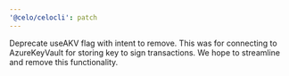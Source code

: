 ```yaml
---
'@celo/celocli': patch
---
```


Deprecate useAKV flag with intent to remove. This was for connecting to AzureKeyVault for storing key to sign transactions. We hope to streamline and remove this functionality.  

